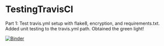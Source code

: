# TestingTravisCI
 Part 1: Test travis.yml setup with flake8, encryption, and requirements.txt. 
 Added unit testing to the travis.yml path. Obtained the green light!

[![Binder](https://mybinder.org/badge_logo.svg)](https://mybinder.org/v2/gh/RookinsAndBear/TestingTravisCI.git/master)
